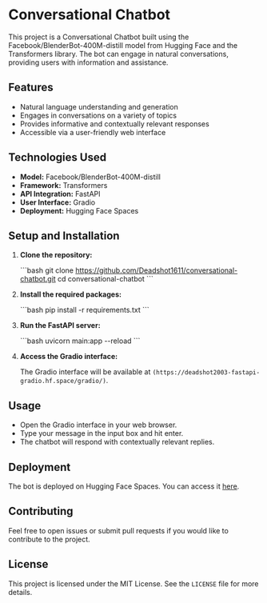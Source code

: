 # Conversational Chatbot

This project is a Conversational Chatbot built using the Facebook/BlenderBot-400M-distill model from Hugging Face and the Transformers library. The bot can engage in natural conversations, providing users with information and assistance.

## Features

- Natural language understanding and generation
- Engages in conversations on a variety of topics
- Provides informative and contextually relevant responses
- Accessible via a user-friendly web interface

## Technologies Used

- **Model:** Facebook/BlenderBot-400M-distill
- **Framework:** Transformers
- **API Integration:** FastAPI
- **User Interface:** Gradio
- **Deployment:** Hugging Face Spaces

## Setup and Installation

1. **Clone the repository:**

    \`\`\`bash
    git clone https://github.com/Deadshot1611/conversational-chatbot.git
    cd conversational-chatbot
    \`\`\`

2. **Install the required packages:**

    \`\`\`bash
    pip install -r requirements.txt
    \`\`\`

3. **Run the FastAPI server:**

    \`\`\`bash
    uvicorn main:app --reload
    \`\`\`

4. **Access the Gradio interface:**

    The Gradio interface will be available at `(https://deadshot2003-fastapi-gradio.hf.space/gradio/)`.

## Usage

- Open the Gradio interface in your web browser.
- Type your message in the input box and hit enter.
- The chatbot will respond with contextually relevant replies.

## Deployment

The bot is deployed on Hugging Face Spaces. You can access it [here](https://deadshot2003-fastapi-gradio.hf.space/gradio/).

## Contributing

Feel free to open issues or submit pull requests if you would like to contribute to the project.

## License

This project is licensed under the MIT License. See the `LICENSE` file for more details.
